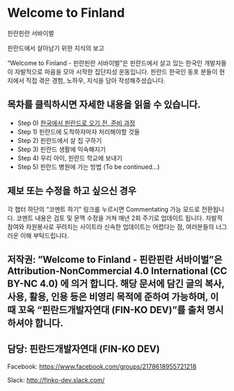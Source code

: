 # Welcome to Finland

핀란핀란 서바이벌

핀란드에서 살아남기 위한 지식의 보고


“Welcome to Finland - 핀란핀란 서바이벌”은 핀란드에서 살고 있는 한국인 개발자들이 자발적으로 마음을 모아 시작한 집단지성 운동입니다. 핀란드 한국인 동포 분들이 현지에서 직접 겪은 경험, 노하우, 지식을 담아 작성해주셨습니다.


##  목차를 클릭하시면 자세한 내용을 읽을 수 있습니다.

* Step 0) [한국에서 핀란드로 오기 전, 준비 과정](0_핀란드로_오기_전_준비과정.nd)
* Step 1) 핀란드에 도착하자마자 처리해야할 것들
* Step 2) 핀란드에서 살 집 구하기
* Step 3) 핀란드 생활에 익숙해지기
* Step 4) 우리 아이, 핀란드 학교에 보내기
* Step 5) 핀란드 병원에 가는 방법
(To be continued...)

##  제보 또는 수정을 하고 싶으신 경우
각 챕터 하단의 “코멘트 하기” 링크를 누르시면 Commentating 가능 모드로 전환됩니다. 코멘트 내용은 검토 및 문맥 수정을 거쳐 매년 2회 주기로 업데이트 됩니다. 자발적 참여와 자원봉사로 꾸려지는 사이트라 신속한 업데이트는 어렵다는 점, 여러분들의 너그러운 이해 부탁드립니다.


## 저작권: ”Welcome to Finland - 핀란핀란 서바이벌”은 Attribution-NonCommercial 4.0 International (CC BY-NC 4.0) 에 의거 합니다. 해당 문서에 담긴 글의 복사, 사용, 활용, 인용 등은 비영리 목적에 준하여 가능하며, 이 때 꼬옥 “핀란드개발자연대 (FIN-KO DEV)”를 출처 명시하셔야 합니다.


## 담당: 핀란드개발자연대 (FIN-KO DEV)

Facebook: https://www.facebook.com/groups/2178618955721218 

Slack: http://finko-dev.slack.com/
